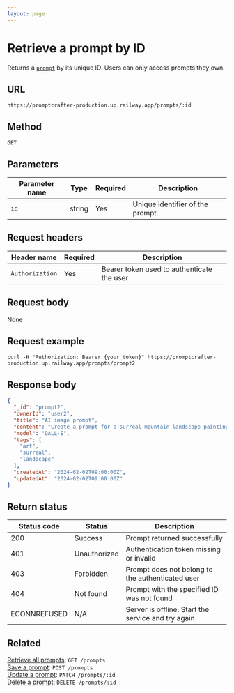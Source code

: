 ```yaml
---
layout: page
---
```


# Retrieve a prompt by ID

Returns a [`prompt`](../resources/prompt.md) by its unique ID. Users can only access prompts they own.

## URL

```text
https://promptcrafter-production.up.railway.app/prompts/:id
```

## Method

`GET`

## Parameters

| Parameter name | Type   | Required | Description                       |
|----------------|--------|----------|-----------------------------------|
| `id`           | string | Yes      | Unique identifier of the prompt. |

## Request headers

| Header name     | Required | Description                                |
|-----------------|----------|--------------------------------------------|
| `Authorization` | Yes      | Bearer token used to authenticate the user |

## Request body

None

## Request example

```shell
curl -H "Authorization: Bearer {your_token}" https://promptcrafter-production.up.railway.app/prompts/prompt2
```

## Response body

```json
{
  "_id": "prompt2",
  "ownerId": "user2",
  "title": "AI image prompt",
  "content": "Create a prompt for a surreal mountain landscape painting.",
  "model": "DALL·E",
  "tags": [
    "art",
    "surreal",
    "landscape"
  ],
  "createdAt": "2024-02-02T09:00:00Z",
  "updatedAt": "2024-02-02T09:00:00Z"
}
```

## Return status

| Status code  | Status       | Description                                        |
|--------------|--------------|----------------------------------------------------|
| 200          | Success      | Prompt returned successfully                       |
| 401          | Unauthorized | Authentication token missing or invalid            |
| 403          | Forbidden    | Prompt does not belong to the authenticated user   |
| 404          | Not found    | Prompt with the specified ID was not found         |
| ECONNREFUSED | N/A          | Server is offline. Start the service and try again |

## Related

[Retrieve all prompts](get-prompts.md): `GET /prompts`  
[Save a prompt](post-prompts.md): `POST /prompts`  
[Update a prompt](patch-prompts-id.md): `PATCH /prompts/:id`  
[Delete a prompt](delete-prompts-id.md): `DELETE /prompts/:id`

